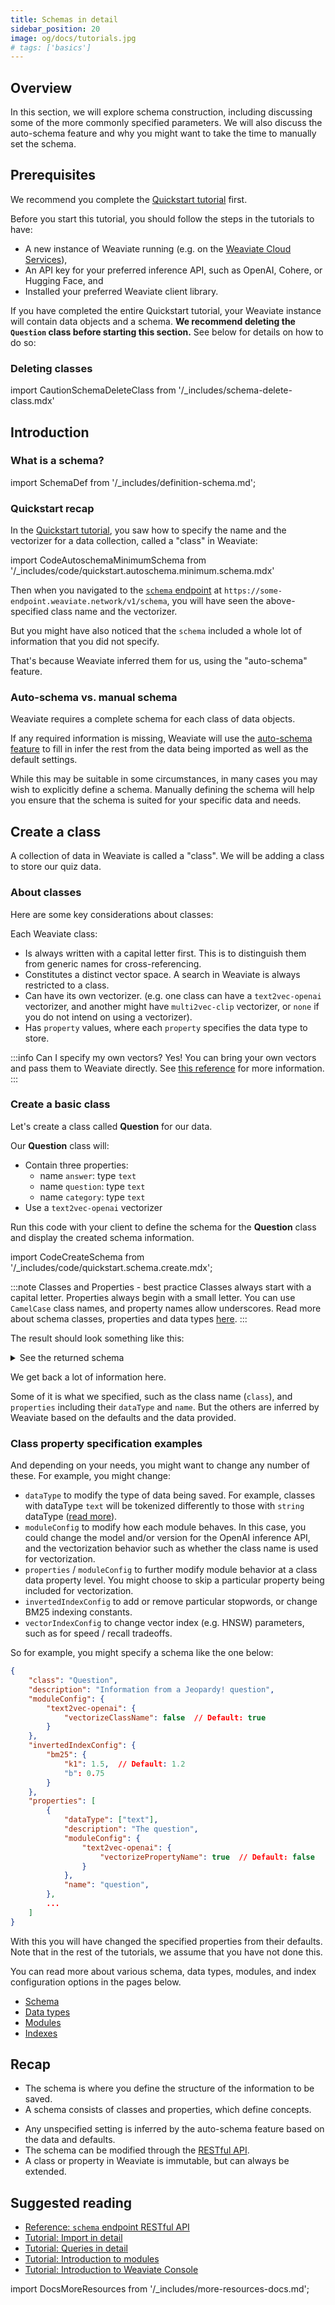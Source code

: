```yaml
---
title: Schemas in detail
sidebar_position: 20
image: og/docs/tutorials.jpg
# tags: ['basics']
---
```



## Overview

In this section, we will explore schema construction, including discussing some of the more commonly specified parameters. We will also discuss the auto-schema feature and why you might want to take the time to manually set the schema.

## Prerequisites

We recommend you complete the [Quickstart tutorial](../quickstart/index.md) first.

Before you start this tutorial, you should follow the steps in the tutorials to have:

- A new instance of Weaviate running (e.g. on the [Weaviate Cloud Services](https://console.weaviate.cloud)),
- An API key for your preferred inference API, such as OpenAI, Cohere, or Hugging Face, and
- Installed your preferred Weaviate client library.

If you have completed the entire Quickstart tutorial, your Weaviate instance will contain data objects and a schema. **We recommend deleting the `Question` class before starting this section.** See below for details on how to do so:

### Deleting classes

import CautionSchemaDeleteClass from '/_includes/schema-delete-class.mdx'

<CautionSchemaDeleteClass />

## Introduction

### What is a schema?

import SchemaDef from '/_includes/definition-schema.md';

<SchemaDef/>

### Quickstart recap

In the [Quickstart tutorial](../quickstart/index.md), you saw how to specify the name and the vectorizer for a data collection, called a "class" in Weaviate:

import CodeAutoschemaMinimumSchema from '/_includes/code/quickstart.autoschema.minimum.schema.mdx'

<CodeAutoschemaMinimumSchema />

Then when you navigated to the [`schema` endpoint](../api/rest/schema.md) at `https://some-endpoint.weaviate.network/v1/schema`, you will have seen the above-specified class name and the vectorizer.

But you might have also noticed that the `schema` included a whole lot of information that you did not specify.

That's because Weaviate inferred them for us, using the "auto-schema" feature.

### Auto-schema vs. manual schema

Weaviate requires a complete schema for each class of data objects.

If any required information is missing, Weaviate will use the [auto-schema feature](../config-refs/schema.md#auto-schema) to fill in infer the rest from the data being imported as well as the default settings.

While this may be suitable in some circumstances, in many cases you may wish to explicitly define a schema. Manually defining the schema will help you ensure that the schema is suited for your specific data and needs.

## Create a class

A collection of data in Weaviate is called a "class". We will be adding a class to store our quiz data.

### About classes

Here are some key considerations about classes:

Each Weaviate class:
- Is always written with a capital letter first. This is to distinguish them from generic names for cross-referencing.
- Constitutes a distinct vector space. A search in Weaviate is always restricted to a class.
- Can have its own vectorizer. (e.g. one class can have a `text2vec-openai` vectorizer, and another might have `multi2vec-clip` vectorizer, or `none` if you do not intend on using a vectorizer).
- Has `property` values, where each `property` specifies the data type to store.

:::info Can I specify my own vectors?
Yes! You can bring your own vectors and pass them to Weaviate directly. See [this reference](../api/rest/objects.md#with-a-custom-vector) for more information.
:::

### Create a basic class

Let's create a class called **Question** for our data.

Our **Question** class will:
- Contain three properties:
    - name `answer`: type `text`
    - name `question`: type `text`
    - name `category`: type `text`
- Use a `text2vec-openai` vectorizer

Run this code with your client to define the schema for the **Question** class and display the created schema information.

import CodeCreateSchema from '/_includes/code/quickstart.schema.create.mdx';

<CodeCreateSchema />

:::note Classes and Properties - best practice
Classes always start with a capital letter. Properties always begin with a small letter. You can use `CamelCase` class names, and property names allow underscores. Read more about schema classes, properties and data types [here](../config-refs/schema.md).
:::

The result should look something like this:

<details>
  <summary>See the returned schema</summary>

```json
{
    "classes": [
        {
            "class": "Question",
            "description": "Information from a Jeopardy! question",
            "invertedIndexConfig": {
                "bm25": {
                    "b": 0.75,
                    "k1": 1.2
                },
                "cleanupIntervalSeconds": 60,
                "stopwords": {
                    "additions": null,
                    "preset": "en",
                    "removals": null
                }
            },
            "moduleConfig": {
                "text2vec-openai": {
                    "model": "ada",
                    "modelVersion": "002",
                    "type": "text",
                    "vectorizeClassName": true
                }
            },
            "properties": [
                {
                    "dataType": [
                        "text"
                    ],
                    "description": "The question",
                    "moduleConfig": {
                        "text2vec-openai": {
                            "skip": false,
                            "vectorizePropertyName": false
                        }
                    },
                    "name": "question",
                    "tokenization": "word"
                },
                {
                    "dataType": [
                        "text"
                    ],
                    "description": "The answer",
                    "moduleConfig": {
                        "text2vec-openai": {
                            "skip": false,
                            "vectorizePropertyName": false
                        }
                    },
                    "name": "answer",
                    "tokenization": "word"
                },
                {
                    "dataType": [
                        "text"
                    ],
                    "description": "The category",
                    "moduleConfig": {
                        "text2vec-openai": {
                            "skip": false,
                            "vectorizePropertyName": false
                        }
                    },
                    "name": "category",
                    "tokenization": "word"
                }
            ],
            "replicationConfig": {
                "factor": 1
            },
            "shardingConfig": {
                "virtualPerPhysical": 128,
                "desiredCount": 1,
                "actualCount": 1,
                "desiredVirtualCount": 128,
                "actualVirtualCount": 128,
                "key": "_id",
                "strategy": "hash",
                "function": "murmur3"
            },
            "vectorIndexConfig": {
                "skip": false,
                "cleanupIntervalSeconds": 300,
                "maxConnections": 64,
                "efConstruction": 128,
                "ef": -1,
                "dynamicEfMin": 100,
                "dynamicEfMax": 500,
                "dynamicEfFactor": 8,
                "vectorCacheMaxObjects": 1000000000000,
                "flatSearchCutoff": 40000,
                "distance": "cosine"
            },
            "vectorIndexType": "hnsw",
            "vectorizer": "text2vec-openai"
        }
    ]
}
```

</details>

We get back a lot of information here.

Some of it is what we specified, such as the class name (`class`), and `properties` including their `dataType` and `name`. But the others are inferred by Weaviate based on the defaults and the data provided.

### Class property specification examples

And depending on your needs, you might want to change any number of these. For example, you might change:

- `dataType` to modify the type of data being saved. For example, classes with dataType `text` will be tokenized differently to those with `string` dataType ([read more](../config-refs/schema.md#property-tokenization)).
- `moduleConfig` to modify how each module behaves. In this case, you could change the model and/or version for the OpenAI inference API, and the vectorization behavior such as whether the class name is used for vectorization.
- `properties` / `moduleConfig` to further modify module behavior at a class data property level. You might choose to skip a particular property being included for vectorization.
- `invertedIndexConfig` to add or remove particular stopwords, or change BM25 indexing constants.
- `vectorIndexConfig` to change vector index (e.g. HNSW) parameters, such as for speed / recall tradeoffs.

So for example, you might specify a schema like the one below:

```json
{
    "class": "Question",
    "description": "Information from a Jeopardy! question",
    "moduleConfig": {
        "text2vec-openai": {
            "vectorizeClassName": false  // Default: true
        }
    },
    "invertedIndexConfig": {
        "bm25": {
            "k1": 1.5,  // Default: 1.2
            "b": 0.75
        }
    },
    "properties": [
        {
            "dataType": ["text"],
            "description": "The question",
            "moduleConfig": {
                "text2vec-openai": {
                    "vectorizePropertyName": true  // Default: false
                }
            },
            "name": "question",
        },
        ...
    ]
}
```

With this you will have changed the specified properties from their defaults. Note that in the rest of the tutorials, we assume that you have not done this.

You can read more about various schema, data types, modules, and index configuration options in the pages below.

- [Schema](../configuration/schema-configuration.md)
- [Data types](../config-refs/datatypes.md)
- [Modules](../configuration/modules.md)
- [Indexes](../configuration/indexes.md)

## Recap

- The schema is where you define the structure of the information to be saved.
- A schema consists of classes and properties, which define concepts.
<!-- - Words in the schema (names of classes and properties) must be part of the `text2vec-contextionary`. -->
- Any unspecified setting is inferred by the auto-schema feature based on the data and defaults.
- The schema can be modified through the [RESTful API](../api/rest/schema.md).
- A class or property in Weaviate is immutable, but can always be extended.

## Suggested reading

- [Reference: `schema` endpoint RESTful API](../api/rest/schema.md)
- [Tutorial: Import in detail](./import.md)
- [Tutorial: Queries in detail](./query.md)
- [Tutorial: Introduction to modules](./modules.md)
- [Tutorial: Introduction to Weaviate Console](../../wcs/guides/console.mdx)


import DocsMoreResources from '/_includes/more-resources-docs.md';

<DocsMoreResources />
